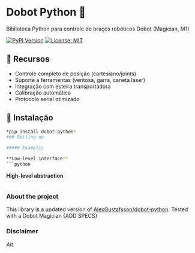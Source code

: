 # Dobot Python :robot:

Biblioteca Python para controle de braços robóticos Dobot (Magician, M1)

[![PyPI Version](https://img.shields.io/pypi/v/dobot-python)](https://pypi.org/project/dobot-python/)
[![License: MIT](https://img.shields.io/badge/License-MIT-yellow.svg)](LICENSE)

## :rocket: Recursos
- Controle completo de posição (cartesiano/joints)
- Suporte a ferramentas (ventosa, garra, caneta laser)
- Integração com esteira transportadora
- Calibração automática
- Protocolo serial otimizado

## :wrench: Instalação
```bash
*pip install dobot-python*
### Setting up

##### Examples

**Low-level interface**
```python

```

**High-level abstraction**
```python

```

### About the project
This library is a updated version of [AlexGustafsson/dobot-python](https://github.com/AlexGustafsson/dobot-python).
Tested with a Dobot Magician {ADD SPECS}

### Disclaimer

_Alt._
